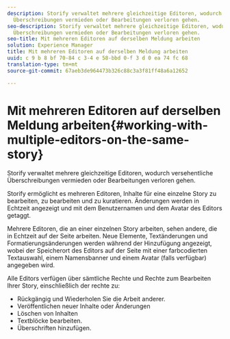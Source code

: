 ```yaml
---
description: Storify verwaltet mehrere gleichzeitige Editoren, wodurch versehentliche
  Überschreibungen vermieden oder Bearbeitungen verloren gehen.
seo-description: Storify verwaltet mehrere gleichzeitige Editoren, wodurch versehentliche
  Überschreibungen vermieden oder Bearbeitungen verloren gehen.
seo-title: Mit mehreren Editoren auf derselben Meldung arbeiten
solution: Experience Manager
title: Mit mehreren Editoren auf derselben Meldung arbeiten
uuid: c 9 b 8 bf 70-84 c 3-4 e 58-bbd 0-f 3 d 0 ea 74 fc 68
translation-type: tm+mt
source-git-commit: 67aeb3de964473b326c88c3a3f81ff48a6a12652

---
```



# Mit mehreren Editoren auf derselben Meldung arbeiten{#working-with-multiple-editors-on-the-same-story}

Storify verwaltet mehrere gleichzeitige Editoren, wodurch versehentliche Überschreibungen vermieden oder Bearbeitungen verloren gehen.

Storify ermöglicht es mehreren Editoren, Inhalte für eine einzelne Story zu bearbeiten, zu bearbeiten und zu kuratieren. Änderungen werden in Echtzeit angezeigt und mit dem Benutzernamen und dem Avatar des Editors getaggt.

Mehrere Editoren, die an einer einzelnen Story arbeiten, sehen andere, die in Echtzeit auf der Seite arbeiten. Neue Elemente, Textänderungen und Formatierungsänderungen werden während der Hinzufügung angezeigt, wobei der Speicherort des Editors auf der Seite mit einer farbcodierten Textauswahl, einem Namensbanner und einem Avatar (falls verfügbar) angegeben wird.

Alle Editors verfügen über sämtliche Rechte und Rechte zum Bearbeiten Ihrer Story, einschließlich der rechte zu:

* Rückgängig und Wiederholen Sie die Arbeit anderer.
* Veröffentlichen neuer Inhalte oder Änderungen
* Löschen von Inhalten
* Textblöcke bearbeiten.
* Überschriften hinzufügen.

